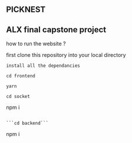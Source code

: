 ## PICKNEST

## ALX final capstone project

how to run the website ?

first clone this repository into your local directory

`install all the dependancies`

```
cd frontend
```
```
yarn
```

```
cd socket
```
npm i
```

```cd backend```
```
npm i
```